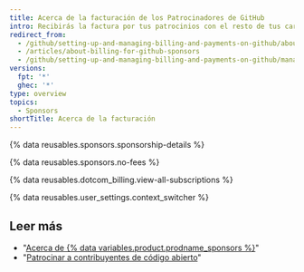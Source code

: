```yaml
---
title: Acerca de la facturación de los Patrocinadores de GitHub
intro: Recibirás la factura por tus patrocinios con el resto de tus características y productos pagos.
redirect_from:
  - /github/setting-up-and-managing-billing-and-payments-on-github/about-billing-for-github-sponsors
  - /articles/about-billing-for-github-sponsors
  - /github/setting-up-and-managing-billing-and-payments-on-github/managing-billing-for-github-sponsors/about-billing-for-github-sponsors
versions:
  fpt: '*'
  ghec: '*'
type: overview
topics:
  - Sponsors
shortTitle: Acerca de la facturación
---
```


{% data reusables.sponsors.sponsorship-details %}

{% data reusables.sponsors.no-fees %}

{% data reusables.dotcom_billing.view-all-subscriptions %}

{% data reusables.user_settings.context_switcher %}

## Leer más

- "[Acerca de {% data variables.product.prodname_sponsors %}](/sponsors/getting-started-with-github-sponsors/about-github-sponsors)"
- "[Patrocinar a contribuyentes de código abierto](/sponsors/sponsoring-open-source-contributors)"
